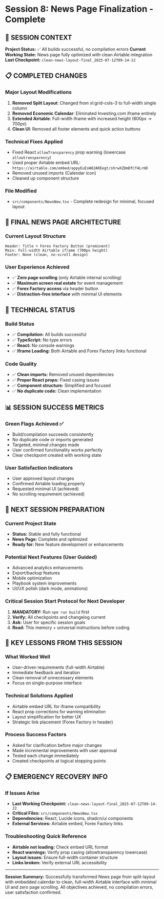 # Session 8: News Page Finalization - Complete

## 🚨 SESSION CONTEXT
**Project Status:** ✅ All builds successful, no compilation errors
**Current Working State:** News page fully optimized with clean Airtable integration
**Last Checkpoint:** `clean-news-layout-final_2025-07-12T09-14-22`

## 📋 COMPLETED CHANGES

### Major Layout Modifications
1. **Removed Split Layout**: Changed from xl:grid-cols-3 to full-width single column
2. **Removed Economic Calendar**: Eliminated Investing.com iframe entirely
3. **Extended Airtable**: Full-width iframe with increased height (600px → 700px)
4. **Clean UI**: Removed all footer elements and quick action buttons

### Technical Fixes Applied
- Fixed React `allowTransparency` prop warning (lowercase `allowtransparency`)
- Used proper Airtable embed URL: `https://airtable.com/embed/appyEuEsW82AREegt/shrwXZDmDfCf4LrmD`
- Removed unused imports (Calendar icon)
- Cleaned up component structure

### File Modified
- `src/components/NewsNew.tsx` - Complete redesign for minimal, focused layout

## 🎯 FINAL NEWS PAGE ARCHITECTURE

### Current Layout Structure
```
Header: Title + Forex Factory Button (prominent)
Main: Full-width Airtable iframe (700px height)
Footer: None (clean, no-scroll design)
```

### User Experience Achieved
- ✅ **Zero page scrolling** (only Airtable internal scrolling)
- ✅ **Maximum screen real estate** for event management
- ✅ **Forex Factory access** via header button
- ✅ **Distraction-free interface** with minimal UI elements

## 🔧 TECHNICAL STATUS

### Build Status
- ✅ **Compilation:** All builds successful
- ✅ **TypeScript:** No type errors
- ✅ **React:** No console warnings
- ✅ **Iframe Loading:** Both Airtable and Forex Factory links functional

### Code Quality
- ✅ **Clean imports:** Removed unused dependencies
- ✅ **Proper React props:** Fixed casing issues
- ✅ **Component structure:** Simplified and focused
- ✅ **No duplicate code:** Clean implementation

## 📊 SESSION SUCCESS METRICS

### Green Flags Achieved ✅
- Build/compilation succeeds consistently
- No duplicate code or imports generated
- Targeted, minimal changes made
- User confirmed functionality works perfectly
- Clear checkpoint created with working state

### User Satisfaction Indicators
- User approved layout changes
- Confirmed Airtable loading properly
- Requested minimal UI (achieved)
- No scrolling requirement (achieved)

## 🚀 NEXT SESSION PREPARATION

### Current Project State
- **Status:** Stable and fully functional
- **News Page:** Complete and optimized
- **Ready for:** New feature development or enhancements

### Potential Next Features (User Guided)
- Advanced analytics enhancements
- Export/backup features
- Mobile optimization
- Playbook system improvements
- UI/UX polish (dark mode, animations)

### Critical Session Start Protocol for Next Developer
1. **MANDATORY:** Run `npm run build` first
2. **Verify:** All checkpoints and changelog current
3. **Ask:** User for specific session goals
4. **Read:** This memory + universal instructions before coding

## 🎯 KEY LESSONS FROM THIS SESSION

### What Worked Well
- User-driven requirements (full-width Airtable)
- Immediate feedback and iteration
- Clean removal of unnecessary elements
- Focus on single-purpose interface

### Technical Solutions Applied
- Airtable embed URL for iframe compatibility
- React prop corrections for warning elimination
- Layout simplification for better UX
- Strategic link placement (Forex Factory in header)

### Process Success Factors
- Asked for clarification before major changes
- Made incremental improvements with user approval
- Tested each change immediately
- Created checkpoints at logical stopping points

## 📋 EMERGENCY RECOVERY INFO

### If Issues Arise
- **Last Working Checkpoint:** `clean-news-layout-final_2025-07-12T09-14-22`
- **Critical Files:** `src/components/NewsNew.tsx`
- **Dependencies:** React, Lucide icons, shadcn/ui components
- **External Services:** Airtable embed, Forex Factory links

### Troubleshooting Quick Reference
- **Airtable not loading:** Check embed URL format
- **React warnings:** Verify prop casing (allowtransparency lowercase)
- **Layout issues:** Ensure full-width container structure
- **Links broken:** Verify external URL accessibility

---

**Session Summary:** Successfully transformed News page from split-layout with embedded calendar to clean, full-width Airtable interface with minimal UI and zero page scrolling. All objectives achieved, no compilation errors, user satisfaction confirmed.